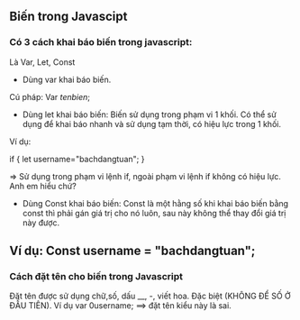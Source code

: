 ## Biến trong Javascipt

### Có 3 cách khai báo biến trong javascript:
Là Var, Let, Const

* Dùng var khai báo biến.

 Cú pháp: Var *tenbien*; 

* Dùng let khai báo biến: Biến sử dụng trong phạm vi 1 khối. Có thể sử dụng để khai báo nhanh và sử dụng tạm thời, có hiệu lực trong 1 khối.

Ví dụ:

if {
    let username="bachdangtuan";
}

=> Sử dụng trong phạm vi lệnh if, ngoài phạm vi lệnh if không có hiệu lực. Anh em hiểu chứ?

* Dùng Const khai báo biến: Const là một hằng số khi khai báo biến bằng const thì phải gán giá trị cho nó luôn, sau này không thể thay đổi giá trị này được.

Ví dụ:
    Const username = "bachdangtuan";
----------------------------------------------

### Cách đặt tên cho biến trong Javascript
Đặt tên được sử dụng chữ,số, dấu __, -, viết hoa.
Đặc biệt (KHÔNG ĐỂ SỐ Ở ĐẦU TIÊN).
Ví dụ
    var 0username; ==> đặt tên kiểu này là sai.